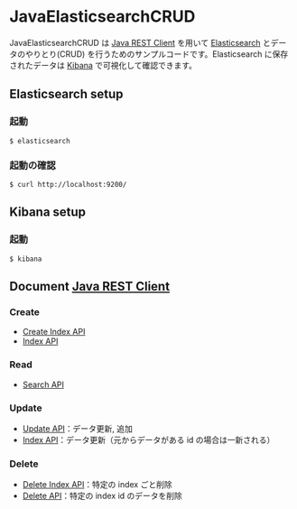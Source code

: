 # JavaElasticsearchCRUD

JavaElasticsearchCRUD は [Java REST Client](https://www.elastic.co/guide/en/elasticsearch/client/java-rest/current/index.html) を用いて [Elasticsearch](https://www.elastic.co/products/elasticsearch) とデータのやりとり(CRUD) を行うためのサンプルコードです。Elasticsearch に保存されたデータは [Kibana](https://www.elastic.co/products/kibana) で可視化して確認できます。

## Elasticsearch setup

### 起動

```
$ elasticsearch
```

### 起動の確認

```
$ curl http://localhost:9200/
```

## Kibana setup

### 起動

```
$ kibana
```

## Document [Java REST Client](https://www.elastic.co/guide/en/elasticsearch/client/java-rest/current/index.html)

### Create

- [Create Index API](https://www.elastic.co/guide/en/elasticsearch/client/java-rest/current/java-rest-high-create-index.html)
- [Index API](https://www.elastic.co/guide/en/elasticsearch/client/java-rest/current/java-rest-high-document-index.html)

### Read

- [Search API](https://www.elastic.co/guide//en/elasticsearch/client/java-rest/master/java-rest-high-search.html)

### Update

- [Update API](https://www.elastic.co/guide/en/elasticsearch/client/java-rest/current/java-rest-high-document-update.html)：データ更新, 追加
- [Index API](https://www.elastic.co/guide/en/elasticsearch/client/java-rest/current/java-rest-high-document-index.html)：データ更新（元からデータがある id の場合は一新される）

### Delete

- [Delete Index API](https://www.elastic.co/guide/en/elasticsearch/client/java-rest/current/java-rest-high-delete-index.html)：特定の index ごと削除
- [Delete API](https://www.elastic.co/guide/en/elasticsearch/client/java-rest/current/java-rest-high-document-delete.html)：特定の index id のデータを削除
